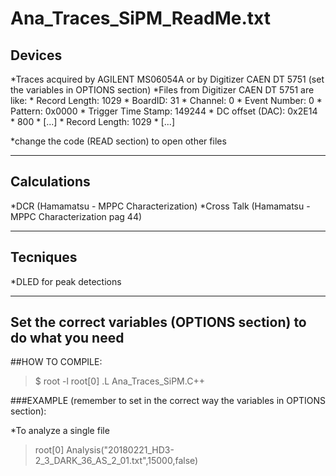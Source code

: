 Ana_Traces_SiPM_ReadMe.txt
==========================

Devices
-------

*Traces acquired by AGILENT MS06054A or by Digitizer CAEN DT 5751 (set the variables in OPTIONS section)
*Files from Digitizer CAEN DT 5751 are like:
    * Record Length: 1029
    * BoardID: 31
    * Channel: 0
    * Event Number: 0
    * Pattern: 0x0000
    * Trigger Time Stamp: 149244
    * DC offset (DAC): 0x2E14
    * 800
    * [...]
    * Record Length: 1029
    * [...]
    
*change the code (READ section) to open other files

---

Calculations
------------

*DCR            (Hamamatsu - MPPC Characterization)
*Cross Talk     (Hamamatsu - MPPC Characterization pag 44)

---

Tecniques
-----------
*DLED for peak detections

---
Set the correct variables (OPTIONS section) to do what you need
---

##HOW TO COMPILE:
>$ root -l
>root[0] .L Ana_Traces_SiPM.C++

###EXAMPLE (remember to set in the correct way the variables in OPTIONS section):

*To analyze a single file
>root[0] Analysis("20180221_HD3-2_3_DARK_36_AS_2_01.txt",15000,false)
